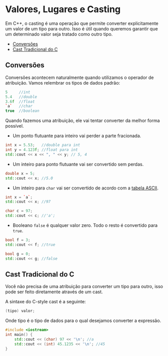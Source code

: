# Valores, Lugares e Casting

Em C++, o casting é uma operação que permite converter explicitamente um valor de um tipo para outro. Isso é útil quando queremos garantir que um determinado valor seja tratado como outro tipo.

<!-- toc -->
- [Conversões](#conversões)
- [Cast Tradicional do C](#cast-tradicional-do-c)
<!-- toc -->

## Conversões

Conversões acontecem naturalmente quando utilizamos o operador de atribuição. Vamos relembrar os tipos de dados padrão:

```c++
5     //int
5.4   //double
3.6f  //float
`a`   //char
true  //boolean
```

Quando fazemos uma atribuição, ele vai tentar converter da melhor forma possível.

- Um ponto flutuante para inteiro vai perder a parte fracionada.

```cpp
int x = 5.53;   //double para int
int y = 4.123f; //float para int
std::cout << x << ", " << y; // 5, 4
```

- Um inteiro para ponto flutuante vai ser convertido sem perdas.

```c++
double x = 5;
std::cout << x; //5.0
```

- Um inteiro para `char` vai ser convertido de acordo com a [tabela ASCII](tabela_asc2.md).

```c++
int x = `a`;
std::cout << x; //97

char c = 97;
std::cout << c; //'a';
```

- Booleano `false` é qualquer valor zero. Todo o resto é convertido para `true`.

```cpp
bool f = 3;
std::cout << f; //true

bool g = 0;
std::cout << g; //false
```

## Cast Tradicional do C

Você não precisa de uma atribuição para converter um tipo para outro, isso pode ser feito diretamente através de um cast.

A sintaxe do C-style cast é a seguinte:

```c++
(tipo) valor;
```

Onde tipo é o tipo de dados para o qual desejamos converter a expressão.

```c++
#include <iostream>
int main() {
    std::cout << (char) 97 << '\n'; //a
    std::cout << (int) 45.1235 << '\n'; //45
}
```

